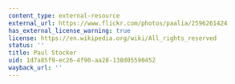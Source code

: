 ```yaml
---
content_type: external-resource
external_url: https://www.flickr.com/photos/paalia/2596261424
has_external_license_warning: true
license: https://en.wikipedia.org/wiki/All_rights_reserved
status: ''
title: Paul Stocker
uid: 1d7a85f9-ec26-4f90-aa28-138d05590452
wayback_url: ''
---
```

